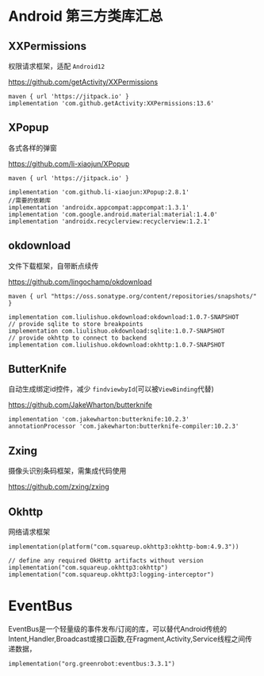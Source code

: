 # Android 第三方类库汇总

## XXPermissions

权限请求框架，适配 `Android12`

https://github.com/getActivity/XXPermissions

    maven { url 'https://jitpack.io' }
    implementation 'com.github.getActivity:XXPermissions:13.6'

## XPopup

各式各样的弹窗

https://github.com/li-xiaojun/XPopup

    maven { url 'https://jitpack.io' }

    implementation 'com.github.li-xiaojun:XPopup:2.8.1'
    //需要的依赖库
    implementation 'androidx.appcompat:appcompat:1.3.1'
    implementation 'com.google.android.material:material:1.4.0'
    implementation 'androidx.recyclerview:recyclerview:1.2.1'

## okdownload

文件下载框架，自带断点续传

https://github.com/lingochamp/okdownload

    maven { url "https://oss.sonatype.org/content/repositories/snapshots/" }

    implementation com.liulishuo.okdownload:okdownload:1.0.7-SNAPSHOT
    // provide sqlite to store breakpoints
    implementation com.liulishuo.okdownload:sqlite:1.0.7-SNAPSHOT
    // provide okhttp to connect to backend
    implementation com.liulishuo.okdownload:okhttp:1.0.7-SNAPSHOT



## ButterKnife

自动生成绑定id控件，减少 `findviewbyId`(可以被`ViewBinding`代替)

https://github.com/JakeWharton/butterknife

    implementation 'com.jakewharton:butterknife:10.2.3'
    annotationProcessor 'com.jakewharton:butterknife-compiler:10.2.3' 


## Zxing

摄像头识别条码框架，需集成代码使用

https://github.com/zxing/zxing

## Okhttp

网络请求框架

    implementation(platform("com.squareup.okhttp3:okhttp-bom:4.9.3"))

    // define any required OkHttp artifacts without version
    implementation("com.squareup.okhttp3:okhttp")
    implementation("com.squareup.okhttp3:logging-interceptor")

# EventBus

EventBus是一个轻量级的事件发布/订阅的库，可以替代Android传统的Intent,Handler,Broadcast或接口函数,在Fragment,Activity,Service线程之间传递数据，

    implementation("org.greenrobot:eventbus:3.3.1")